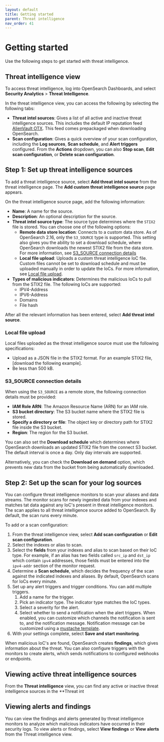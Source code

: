 ```yaml
---
layout: default
title: Getting started
parent: Threat intelligence
nav_order: 41
---
```


# Getting started

Use the following steps to get started with threat intelligence.

## Threat intelligence view

To access threat intelligence, log into OpenSearch Dashboards, and select **Security Analytics** > **Threat Intelligence**.

In the threat intelligence view, you can access the following by selecting the following tabs:

- **Threat intel sources**: Gives a list of all active and inactive threat intelligence sources. This includes the default IP reputation feed [AlienVault OTX](https://otx.alienvault.com/). This feed comes prepackaged when downloading OpenSearch.
- **Scan configuration**: Gives a quick overview of your scan configuration, including the **Log sources**, **Scan schedule**, and **Alert triggers** configured. From the **Actions** dropdown, you can also **Stop scan**, **Edit scan configuration**, or **Delete scan configuration**.


## Step 1: Set up threat intelligence sources

To add a threat intelligence source, select **Add threat intel source** from the threat intelligence page. The **Add custom threat intelligence source** page appears. 

On the threat intelligence source page, add the following information:

- **Name**: A name for the source.
- **Description**: An optional description for the source.
- **Threat intel source type**: The source type determines where the `STIX2` file is stored. You can choose one of the following options:
  - **Remote data store location**: Connects to a custom data store. As of OpenSearch 2.16, only the `S3_SOURCE` type is supported. This setting also gives you the ability to set a download schedule, where OpenSearch downloads the newest STIX2 file from the data store. For more information, see [S3_SOURCE connection details](#s3_source-connection-details)
  - **Local file upload**: Uploads a custom threat intelligence IoC file. Custom files cannot be set to download schedule and must be uploaded manually in order to update the IoCs. For more information, see  [Local file upload](#local-file-upload).
- **Types of malicious indicators**: Determines the malicious IoCs to pull from the STIX2 file. The following IoCs are supported:
  - IPV4-Address
  - IPV6-Address
  - Domains
  - File hash

After all the relevant information has been entered, select **Add threat intel source**.

### Local file upload

Local files uploaded as the threat intelligence source must use the following specifications:

- Upload as a JSON file in the STIX2 format. For an example STIX2 file, [download the following example].
- Be less than 500 kB.


### S3_SOURCE connection details 

When using the `S3_SOURCE` as a remote store, the following connection details must be provided:

- **IAM Role ARN**: The Amazon Resource Name (ARN) for an IAM role.
- **S3 bucket directory**: The S3 bucket name where the STIX2 file is stored.
- **Specify a directory or file**: The object key or directory path for STIX2 file inside the S3 bucket.
- **Region**: The region for the S3 bucket.

You can also set the **Download schedule** which determines where OpenSearch downloads an updated STIX2 file from the connect S3 bucket. The default interval is once a day. Only day intervals are supported. 

Alternatively, you can check the **Download on demand** option, which prevents new data from the bucket from being automatically downloaded.


## Step 2: Set up the scan for your log sources

You can configure threat intelligence monitors to scan your aliases and data streams. The monitor scans for newly ingested data from your indexes and matches tat data against any IoC's present in threat intelligence monitors. The scan applies to all threat intelligence source added to OpenSearch. By default, the scan runs every minute.

To add or a scan configuration:

1. From the threat intelligence view, select **Add scan configuration** or **Edit scan configuration**.
2. Select the indexes or alias to scan.
3. Select the **fields** from your indexes and alias to scan based on their IoC type. For example, if an alias has two fields called `src_ip` and `dst_ip` which contain `ipv4` addresses, those fields must be entered into the `ipv4-addr` section of the monitor request.
4. Determine a **Scan schedule**, which decides the frequency of the scan against the indicated indexes and aliases. By default, OpenSearch scans for IoCs every minute.
5. Set up any alert triggers and trigger conditions. You can add multiple triggers.
   1. Add a name for the trigger.
   2. Pick an indicator type. The indicator type matches the IoC types.
   3. Select a severity for the alert. 
   4. Select whether to send a notification when the alert triggers. When enabled, you can customize which channels the notification is sent to, and the notification message. Notification message can be customized using a [mustache template](https://mustache.github.io/mustache.5.html).
6. With your settings complete, select **Save and start monitoring**.

When malicious IoC's are found, OpenSearch creates **findings**, which gives information about the threat. You can also configure triggers with the monitors to create alerts, which sends notifications to configured webhooks or endpoints.

## Viewing active threat intelligence sources

From the **Threat intelligence** view, you can find any active or inactive threat intelligence sources in the **Threat int


## Viewing alerts and findings 

You can view the findings and alerts generated by threat intelligence monitors to analyze which malicious indicators have occurred in their security logs. To view alerts or findings, select **View findings** or **View alerts** from the Threat intelligence view.
